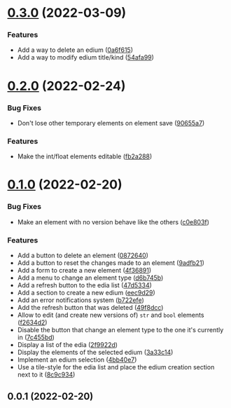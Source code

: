 # [0.3.0](https://github.com/fsabre/DenseEdia-Web/compare/0.2.0...0.3.0) (2022-03-09)


### Features

* Add a way to delete an edium ([0a6f615](https://github.com/fsabre/DenseEdia-Web/commit/0a6f61515eb091cc88fd2d4d18bdaf779dc764a4))
* Add a way to modify edium title/kind ([54afa99](https://github.com/fsabre/DenseEdia-Web/commit/54afa99f5bf1853ee73b0da95d01a5dcf9cb41fe))

# [0.2.0](https://github.com/fsabre/DenseEdia-Web/compare/0.1.0...0.2.0) (2022-02-24)


### Bug Fixes

* Don't lose other temporary elements on element save ([90655a7](https://github.com/fsabre/DenseEdia-Web/commit/90655a7826685a433acf929f10fd651100dbff87))


### Features

* Make the int/float elements editable ([fb2a288](https://github.com/fsabre/DenseEdia-Web/commit/fb2a288fed10ab458de6f911510683ee040e1a69))

# [0.1.0](https://github.com/fsabre/DenseEdia-Web/compare/0.0.1...0.1.0) (2022-02-20)


### Bug Fixes

* Make an element with no version behave like the others ([c0e803f](https://github.com/fsabre/DenseEdia-Web/commit/c0e803f37716372995cbd65b12dcaa6164b36cf0))


### Features

* Add a button to delete an element ([0872640](https://github.com/fsabre/DenseEdia-Web/commit/08726406d1d9206ec3b9933bae4c93c214177750))
* Add a button to reset the changes made to an element ([9adfb21](https://github.com/fsabre/DenseEdia-Web/commit/9adfb21efc1eb099438d58da08022821b23bec32))
* Add a form to create a new element ([4f36891](https://github.com/fsabre/DenseEdia-Web/commit/4f368918cf1e8e1e36926fb1aaf0906279d7eae1))
* Add a menu to change an element type ([d6b745b](https://github.com/fsabre/DenseEdia-Web/commit/d6b745bcc57acd39a0d68e8078e7edb176bab212))
* Add a refresh button to the edia list ([47d5334](https://github.com/fsabre/DenseEdia-Web/commit/47d5334488d336f701ef25c3e0689c80dfe1c48a))
* Add a section to create a new edium ([eec9d29](https://github.com/fsabre/DenseEdia-Web/commit/eec9d292586620cccbe40567db9b4507403bfe61))
* Add an error notifications system ([b722efe](https://github.com/fsabre/DenseEdia-Web/commit/b722efefdef7ab4c55b0ec2c2a5d9e44d0270410))
* Add the refresh button that was deleted ([49f8dcc](https://github.com/fsabre/DenseEdia-Web/commit/49f8dccc47df7359feff7b101aedde1ef9e9c8cd))
* Allow to edit (and create new versions of) `str` and `bool` elements ([f2634d2](https://github.com/fsabre/DenseEdia-Web/commit/f2634d23bbbd4e2494d9a2b06f59d97349d66c29))
* Disable the button that change an element type to the one it's currently in ([7c455bd](https://github.com/fsabre/DenseEdia-Web/commit/7c455bd37c9115530569d2b438e95ec2efa504de))
* Display a list of the edia ([2f9922d](https://github.com/fsabre/DenseEdia-Web/commit/2f9922d1272c01db695524d1f222b247b243f194))
* Display the elements of the selected edium ([3a33c14](https://github.com/fsabre/DenseEdia-Web/commit/3a33c14e9e1b36af3459649dd192d391d6235108))
* Implement an edium selection ([4bb40e7](https://github.com/fsabre/DenseEdia-Web/commit/4bb40e7f2e47fc38bd8a6827c9cf452066898923))
* Use a tile-style for the edia list and place the edium creation section next to it ([8c9c934](https://github.com/fsabre/DenseEdia-Web/commit/8c9c9342df08257a0b83d6792616d8044d5b279e))

## 0.0.1 (2022-02-20)

